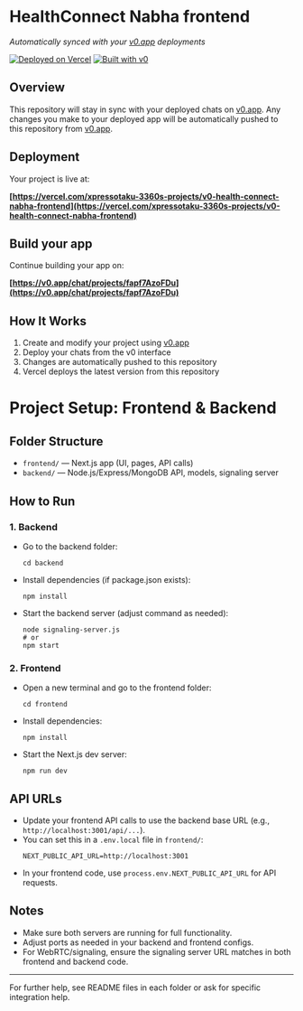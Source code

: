 # HealthConnect Nabha frontend

*Automatically synced with your [v0.app](https://v0.app) deployments*

[![Deployed on Vercel](https://img.shields.io/badge/Deployed%20on-Vercel-black?style=for-the-badge&logo=vercel)](https://vercel.com/xpressotaku-3360s-projects/v0-health-connect-nabha-frontend)
[![Built with v0](https://img.shields.io/badge/Built%20with-v0.app-black?style=for-the-badge)](https://v0.app/chat/projects/fapf7AzoFDu)

## Overview

This repository will stay in sync with your deployed chats on [v0.app](https://v0.app).
Any changes you make to your deployed app will be automatically pushed to this repository from [v0.app](https://v0.app).

## Deployment

Your project is live at:

**[https://vercel.com/xpressotaku-3360s-projects/v0-health-connect-nabha-frontend](https://vercel.com/xpressotaku-3360s-projects/v0-health-connect-nabha-frontend)**

## Build your app

Continue building your app on:

**[https://v0.app/chat/projects/fapf7AzoFDu](https://v0.app/chat/projects/fapf7AzoFDu)**

## How It Works

1. Create and modify your project using [v0.app](https://v0.app)
2. Deploy your chats from the v0 interface
3. Changes are automatically pushed to this repository
4. Vercel deploys the latest version from this repository

# Project Setup: Frontend & Backend

## Folder Structure
- `frontend/` — Next.js app (UI, pages, API calls)
- `backend/` — Node.js/Express/MongoDB API, models, signaling server

## How to Run

### 1. Backend
- Go to the backend folder:
  ```
  cd backend
  ```
- Install dependencies (if package.json exists):
  ```
  npm install
  ```
- Start the backend server (adjust command as needed):
  ```
  node signaling-server.js
  # or
  npm start
  ```

### 2. Frontend
- Open a new terminal and go to the frontend folder:
  ```
  cd frontend
  ```
- Install dependencies:
  ```
  npm install
  ```
- Start the Next.js dev server:
  ```
  npm run dev
  ```

## API URLs
- Update your frontend API calls to use the backend base URL (e.g., `http://localhost:3001/api/...`).
- You can set this in a `.env.local` file in `frontend/`:
  ```
  NEXT_PUBLIC_API_URL=http://localhost:3001
  ```
- In your frontend code, use `process.env.NEXT_PUBLIC_API_URL` for API requests.

## Notes
- Make sure both servers are running for full functionality.
- Adjust ports as needed in your backend and frontend configs.
- For WebRTC/signaling, ensure the signaling server URL matches in both frontend and backend code.

---
For further help, see README files in each folder or ask for specific integration help.
